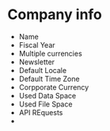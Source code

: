# Company info
- Name
- Fiscal Year 
- Multiple currencies
- Newsletter
- Default Locale
- Default Time Zone
- Corpporate Currency
- Used Data Space
- Used File Space
- API REquests
- 